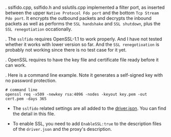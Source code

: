 . sslfido.cpp, sslfido.h and sslutils.cpp implemented a filter port, as inserted between the upper `Native Protocol Fdo port` and the bottom `Tcp Stream Pdo port`. It encrypts the outbound packets and decrypts the inbound packets as well as performs the `SSL handshake` and `SSL shutdown`, plus the `SSL renegotiation` occationally.   

. The `sslfido` requires OpenSSL-1.1 to work properly. And I have not tested whether it works with lower version so far. And the `SSL renegotioation` is probably not working since there is no test case for it yet.

. OpenSSL requires to have the key file and certificate file ready before it can work.   

. Here is a command line example. Note it generates a self-signed key with no password protection.   
```
# command line
openssl req -x509 -newkey rsa:4096 -nodes -keyout key.pem -out cert.pem -days 365
```

* The `sslfido` related settings are all added to the [driver.json](https://github.com/zhiming99/rpc-frmwrk/blob/master/ipc/driver.json). You can find the detail in this file.

* To enable SSL, you need to add `EnableSSL:true` to the description files of the `driver.json` and the proxy's description. 
